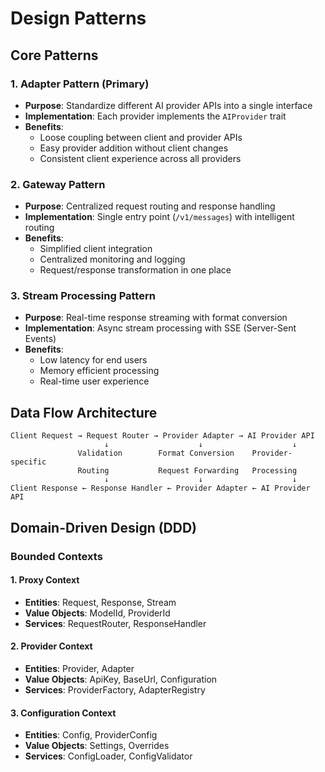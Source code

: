 # Design Patterns

## Core Patterns

### 1. Adapter Pattern (Primary)
- **Purpose**: Standardize different AI provider APIs into a single interface
- **Implementation**: Each provider implements the `AIProvider` trait
- **Benefits**: 
  - Loose coupling between client and provider APIs
  - Easy provider addition without client changes
  - Consistent client experience across all providers

### 2. Gateway Pattern
- **Purpose**: Centralized request routing and response handling
- **Implementation**: Single entry point (`/v1/messages`) with intelligent routing
- **Benefits**: 
  - Simplified client integration
  - Centralized monitoring and logging
  - Request/response transformation in one place

### 3. Stream Processing Pattern
- **Purpose**: Real-time response streaming with format conversion
- **Implementation**: Async stream processing with SSE (Server-Sent Events)
- **Benefits**: 
  - Low latency for end users
  - Memory efficient processing
  - Real-time user experience

## Data Flow Architecture

```
Client Request → Request Router → Provider Adapter → AI Provider API
                     ↓                    ↓                    ↓
               Validation        Format Conversion    Provider-specific
               Routing           Request Forwarding   Processing
                     ↓                    ↓                    ↓
Client Response ← Response Handler ← Provider Adapter ← AI Provider API
```

## Domain-Driven Design (DDD)

### Bounded Contexts

#### 1. Proxy Context
- **Entities**: Request, Response, Stream
- **Value Objects**: ModelId, ProviderId
- **Services**: RequestRouter, ResponseHandler

#### 2. Provider Context
- **Entities**: Provider, Adapter
- **Value Objects**: ApiKey, BaseUrl, Configuration
- **Services**: ProviderFactory, AdapterRegistry

#### 3. Configuration Context
- **Entities**: Config, ProviderConfig
- **Value Objects**: Settings, Overrides
- **Services**: ConfigLoader, ConfigValidator